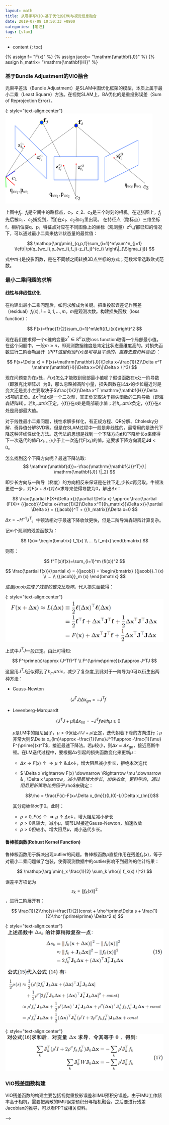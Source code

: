 ```yaml
---
layout: math
title: 从零手写VIO-基于优化的IMU与视觉信息融合
date: 2019-07-08 10:50:33 +0800
categories: [笔记]
tags: [slam]
---
```


* content
{: toc}

<!-- 自定义变量 -->
{% assign f= "F(x)" %}
{% assign jacob= "\mathrm{\mathbf{J}}" %}
{% assign h_matrix= "\mathrm{\mathbf{H}}" %}

### 基于Bundle Adjustment的VIO融合


光束平差法（Bundle Adjustment）是SLAM中图优化框架的模型，本质上属于最小二乘（Least Square）方法。在视觉SLAM上，BA优化的是重投影误差（Sum of Reprojection Error）。

{: style="text-align:center"}
![图](/images/vio/ba_1.png)

上图中$f_j$、$f_i$是空间中的路标点，$c_1$、$c\_2$、$c_3$是三个时刻的相机。在这张图上，$f_j$先后被$c_1$ 、$c_2$捕捉到，而$f_i$在$c_1$、$c_2$和$c_3$里出现。
在特征点（路标点）三维坐标f，相机位姿q、p，特征点对应在不同图像上的坐标（观测量）$z^{c_i}\_f$都已知的情况下，可以通过最小二乘来估计状态量的最优值：

$$
	\mathop{\arg\min}_{q,p,f}\sum_{i=1}^m\sum^n_{j=1} \left\|\pi(q_{wc_i},p_{wc_i},f_j)-z_{f_j}^{c_i} \right\|_{\Sigma_{ij}}
$$

式中$\pi(\cdot)$是投影函数，是在不同帧之间转换3D点坐标的方式；范数常常选取欧式范数。

### 最小二乘问题的求解

#### 线性与非线性优化
在构建出最小二乘问题后，如何求解成为关键。把重投影误差记作残差（residual）$f_i(x), i= 0,1,...,m$。$m$是观测次数。构建损失函数（loss function）：

$$
	F(x)=\frac{1}{2}\sum_{i=1}^m\left((f_i(x))\right)^2
$$

现在我们要求得一个$n$维的变量$x^* \in \mathbb{R}^n$以使loss function取得一个局部最小值。在这个问题中，一般$m \ge n$，即观测数据维度是肯定比状态量维度高的。对损失函数进行二阶泰勒展开（_PPT这里假设$F(x)$是可导且平滑的，需要去查资料验证_）：

$$
	F(x+\Delta x) = F(x)+\mathrm{\mathbf{J}}\Delta x+\frac{1}{2}\Delta x^T \mathrm{\mathbf{H}}\Delta x+O(\|\Delta x \|^3)
$$

现在问题变为在$x$处，$F(x)$怎么才能取到局部最小值呢？假设函数在$x$处一阶导数（即雅克比矩阵$\mathrm{\mathbf{J}}$）为$\mathbf{0}$，那么忽略掉高阶小量，损失函数在以$\Delta x$的步长逼近时是变大还是变小主要取决于$\frac{1}{2}\Delta x^T \mathrm{\mathbf{H}}\Delta x$项的正负。$\Delta x^T \mathrm{\mathbf{H}}\Delta x$是一个二次型，其正负又取决于损失函数的二阶导数（即海森矩阵$\mathrm{\mathbf{H}}$）。若${{h_matrix}}$正定，{{f}}在$x$处是局部最小值；若${{h_matrix}}$负定，{{f}}在$x$处是局部最大值。

对于线性最小二乘问题，线性求解多样化，有正规方程、QR分解、Cholesky分解、奇异值分解SVD等。但是在SLAM过程中一般是非线性的，最常用的是迭代下降这种非线性优化方法。迭代法的思想是找到一个下降方向$\mathrm{\mathbf{d}}$和下降步长$\alpha$来使得下一次迭代的值$F(x_{k+1})$小于上一次迭代$F(x_k)$的值。这要求下降方向满足$\mathrm{\mathbf{J}}\mathrm{\mathbf{d}} < 0$。

怎么找到这个下降方向呢？最速下降法取:
$$
\mathrm{\mathbf{d}}=-\frac{\mathrm{\mathbf{J}}^T}{\| \mathrm{\mathbf{J}} \|_2}
$$

即步长方向与一阶导（梯度）的方向相反来保证是在往下走,步长$\alpha$再另取。牛顿法更进一步，对$F(x+\Delta x)$对$\Delta x$求导来使得导数为0，解出$\Delta x$：

$$
	\frac{\partial F(X+\Delta x)}{\partial \Delta x} \approx \frac{\partial (F(X)+ {{jacob}}\Delta x+\frac{1}{2}\Delta x^T{{h_matrix}}\Delta x)}{\partial \Delta x} = {{jacob}}^T + {{h_matrix}}\Delta x=0
$$

$\Delta x = -H^{-1}J^T$。牛顿法相对于最速下降收敛更快，但是二阶导海森矩阵计算复杂。

记m个观测的残差函数为：

$$	
	f(x)=
	\begin{bmatrix}
		f_1(x) \\ ... \\ f_m(x)
	\end{bmatrix}
$$

则有：

$$
	f^T(x)f(x)=\sum_{i=1}^m (fi(x))^2
$$

$$
	\frac{\partial f(x)}{\partial x} = {{jacob}} = 	
	\begin{bmatrix}
		{{jacob}}_1 (x) \\ ... \\ {{jacob}}_m (x)
	\end{bmatrix}
$$

*这里${{jacob}}$变成了残差的雅克比矩阵*。代入损失函数得：

{: style="text-align:center"}
![图](/images/vio/loss_func_1.png)

上式中$J^TJ$一般正定。由此可得知:

$$
	F^\prime(x)\approx (J^Tf)^T \\
	F^{\prime\prime}(x)\approx J^TJ
$$

这里用$J^TJ$近似得到了${{h_matrix}}$，减少了复杂度,到此对于一阶导为0可以衍生出两种方法：

* Gauss-Newton

	$$
		(J^TJ)\Delta x_{gn}=-J^Tf
	$$
* Levenberg-Marquardt

	$$
		(J^TJ+\mu I)\Delta x_{lm}=-J^Tf with \mu \ge 0
	$$

	$\mu$是LM中的阻尼因子，$\mu > 0$保证$JTJ+\mu I$正定，迭代朝着下降的方向进行；$\mu$非常大则$\Delta x_{lm}\approx -\frac{1}{\mu}J^Tf\approx -\frac{1}{\mu} F^{\prime}(x)^T$，接近最速下降法。若$\mu$较小，则$\Delta x \approx \Delta x_{gn}$，接近高斯牛顿。在LM迭代过程中，要根据$\Delta x$引起的损失函数变化来更新$\mu$：
	* $\Delta x \rightarrow F(x) \uparrow \Rightarrow \mu \uparrow \& \, \Delta x \downarrow$，增大阻尼减小步长，拒绝本次迭代

	* $ \Delta x \rightarrow F(x) \downarrow \Rightarrow \mu \downarrow \& \, \Delta x \uparrow$，减小阻尼增大步长，加快收敛。
	 更科学的，通过阻尼更新策略比例因子$\rho$来确定：

	 	$$\rho = \frac{F(x)-F(x+\Delta x_{lm})}{L(0)-L(\Delta x_{lm})}$$

	 其分母始终大于0。此时：

	 * $\rho < 0 ,F(x) \uparrow \Rightarrow \mu \uparrow \Delta x \downarrow$，增大阻尼减小步长
	 * $\rho>0$且较大，减小$\mu$，调节LM接近Gauss-Newton，加速收敛
	 * $\rho >0$但较小，增大阻尼$\mu$，减小迭代步长。


#### 鲁棒核函数(Robust Kernel Function)

鲁棒核函数用于解决出现outlier的问题。鲁棒核函数$\rho$直接作用在残差$f_k(x)$，等于对最小二乘问题做了包装，使得观测数据中的outlier影响不到最终的估计结果：

$$
	\mathop{\arg \min}_x \frac{1}{2} \sum_k \rho(\| f_k(x) \|^2)
$$


误差平方项记为$$s_k = \| f_k(x) \|^2$$，进行二阶展开有：

$$
	\frac{1}{2}\rho(s)=\frac{1}{2}(const + \rho^\prime\Delta s + \frac{1}{2}\rho^{\prime\prime} \Delta^2 s)
$$

{: style="text-align:center"}
![图](/images/vio/robust_kernel_1.png)

{: style="text-align:center"}
![图](/images/vio/robust_kernel_2.png)

### VIO残差函数构建

VIO残差函数的构建主要包括视觉重投影误差和IMU预积分误差。由于IMU工作频率高于相机，需要把离散的IMU误差预积分与相机融合。之后要进行残差Jacobian的推导，可以看PPT或相关资料。

<!-- ### 作业

作业主要有三部分，一个是编程实践题，用来验证LM算法；一个VIO预积分误差雅克比元素推导；一个证明LM算法的解。在编程实践题第三问，我实现了论文[1]中提出的阻尼因子更新策略，在本例上相对于示例代码的更新策略迭代次数减少，精度和时间几乎一致,代码的实现和作业见附录。


### 参考文献

<font size="2">[1]. Kwak, Young-tae, Ji-won Hwang, and Cheol-jung Yoo. "A new damping strategy of Levenberg-Marquardt algorithm for multilayer perceptrons." Neural Network World 21.4 (2011): 327. <a href="https://pdfs.semanticscholar.org/e8cd/bb776a03470c5a5b95621b296c2b448800ed.pdf" target="_blank">$\nearrow$</a></font>


### 附录

#### 作业
<center><object data="/files/vio/3week/hm.pdf" width="700" height="1500" type='application/pdf'></object></center>

#### 新的更新策略
<!-- <script src="https://gist.github.com/foreverlms/682f077bf9915c7584d63baf5c8bcb63.js"></script> -->
<!-- <script src='https://gitee.com/bobliao/codes/mhu3gjv1ks0zlydwr976583/widget_preview?title=new_strategy.cpp'></script> --> -->
